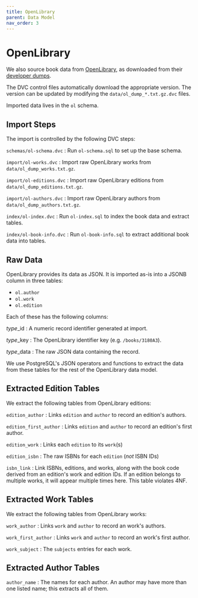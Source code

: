 ```yaml
---
title: OpenLibrary
parent: Data Model
nav_order: 3
---
```


# OpenLibrary

We also source book data from [OpenLibrary](https://openlibrary.org), as downloaded from
their [developer dumps](https://openlibrary.org/developers/dumps).

The DVC control files automatically download the appropriate version.  The version can be
updated by modifying the `data/ol_dump_*.txt.gz.dvc` files.

Imported data lives in the `ol` schema.

## Import Steps

The import is controlled by the following DVC steps:

`schemas/ol-schema.dvc`
:   Run `ol-schema.sql` to set up the base schema.

`import/ol-works.dvc`
:   Import raw OpenLibrary works from `data/ol_dump_works.txt.gz`.

`import/ol-editions.dvc`
:   Import raw OpenLibrary editions from `data/ol_dump_editions.txt.gz`.

`import/ol-authors.dvc`
:   Import raw OpenLibrary authors from `data/ol_dump_authors.txt.gz`.

`index/ol-index.dvc`
:   Run `ol-index.sql` to index the book data and extract tables.

`index/ol-book-info.dvc`
:   Run `ol-book-info.sql` to extract additional book data into tables.

## Raw Data

OpenLibrary provides its data as JSON.  It is imported as-is into a JSONB column in three tables:

- `ol.author`
- `ol.work`
- `ol.edition`

Each of these has the following columns:

*type*_id
:    A numeric record identifier generated at import.

*type*_key
:    The OpenLibrary identifier key (e.g. `/books/3180A3`).

*type*_data
:    The raw JSON data containing the record.

We use PostgreSQL's JSON operators and functions to extract the data from these tables for the
rest of the OpenLibrary data model.

## Extracted Edition Tables

We extract the following tables from OpenLibrary editions:

`edition_author`
:   Links `edition` and `author` to record an edition's authors.

`edition_first_author`
:   Links `edition` and `author` to record an edition's first author.

`edition_work`
:   Links each `edition` to its `work`(s)

`edition_isbn`
:   The raw ISBNs for each `edition` (*not* ISBN IDs)

`isbn_link`
:   Link ISBNs, editions, and works, along with the book code derived from an edition's
    work and edition IDs.  If an edition belongs to multiple works, it will appear multiple
    times here.  This table violates 4NF.

## Extracted Work Tables

We extract the following tables from OpenLibrary works:

`work_author`
:   Links `work` and `author` to record an work's authors.

`work_first_author`
:   Links `work` and `author` to record an work's first author.

`work_subject`
:   The `subjects` entries for each work.

## Extracted Author Tables

`author_name`
:   The names for each author.  An author may have more than one listed name; this extracts
    all of them.
